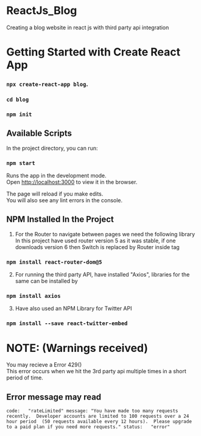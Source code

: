 # ReactJs_Blog
Creating a blog website in react js with third party api integration

# Getting Started with Create React App

### `npx create-react-app blog`.
### `cd blog`
### `npm init`
## Available Scripts

In the project directory, you can run:

### `npm start`

Runs the app in the development mode.\
Open [http://localhost:3000](http://localhost:3000) to view it in the browser.

The page will reload if you make edits.\
You will also see any lint errors in the console.

## NPM Installed In the Project
1. For the Router to navigate between pages we need the following library
In this project have used router version 5 as it was stable, if one downloads version 6 then Switch is replaced by Router inside <Routers> tag
### `npm install react-router-dom@5`

2. For running the third party API, have installed "Axios", libraries for the same can be installed by
### `npm install axios`

3. Have also used an NPM Library for Twitter API 
### `npm install --save react-twitter-embed`

# NOTE: (Warnings received)
You may recieve a Error 429() <br />
This error occurs when we hit the 3rd party api multiple times in a short period of time.
## Error message may read
`code: 	 "rateLimited"
message: "You have made too many requests recently. 
	  Developer accounts are limited to 100 requests over a 24 hour period 
	  (50 requests available every 12 hours). 
	  Please upgrade to a paid plan if you need more requests."
status:   "error"`
